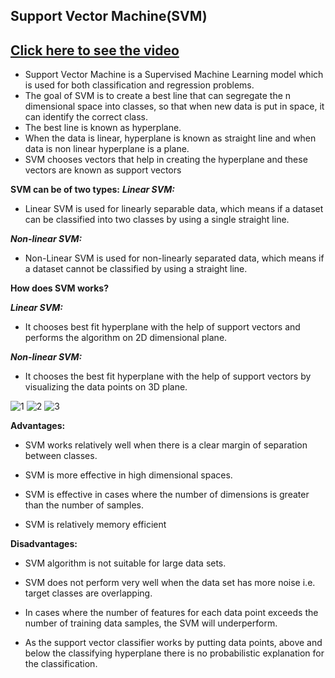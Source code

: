 ## Support Vector Machine(SVM)

## [Click here to see the video](https://drive.google.com/file/d/1dpOEgyVbuaFOqjjPmiVN2qHQf_-XmJNh/view?usp=sharing)

- Support Vector Machine is a Supervised Machine Learning model which is used for both classification and regression problems.
- The goal of SVM is to create a best line that can segregate the n dimensional space into classes, so that when new data is put in space, it can identify the correct class.
- The best line is known as hyperplane.
- When the data is linear, hyperplane is known as straight line and when data is non linear hyperplane is a plane.
- SVM chooses vectors that help in creating the hyperplane and these vectors are known as support vectors



**SVM can be of two types:**
***Linear SVM:***

- Linear SVM is used for linearly separable data, which means if a dataset can be classified into two classes by using a single straight line.

***Non-linear SVM:***

- Non-Linear SVM is used for non-linearly separated data, which means if a dataset cannot be classified by using a straight line.

**How does SVM works?**

***Linear  SVM:***
- It chooses best fit hyperplane with the help of support vectors and performs the algorithm on 2D dimensional plane.

***Non-linear SVM:***
- It chooses the best fit hyperplane with the help of support vectors by visualizing the data points on 3D plane.


![1](https://user-images.githubusercontent.com/79050917/136983636-2f8e7455-4396-4ad0-80e6-3caad9abc430.PNG)
![2](https://user-images.githubusercontent.com/79050917/136983645-2c525e02-406b-422c-b22e-d949c39e3d98.PNG)
![3](https://user-images.githubusercontent.com/79050917/136983658-9faffa0d-41bf-4ed8-8ce3-c33811e8a657.PNG)

**Advantages:**

- SVM works relatively well when there is a clear margin of separation between classes.

- SVM is more effective in high dimensional spaces.

- SVM is effective in cases where the number of dimensions is greater than the number of samples.

- SVM is relatively memory efficient

**Disadvantages:**

- SVM algorithm is not suitable for large data sets.

- SVM does not perform very well when the data set has more noise i.e. target classes are overlapping.

- In cases where the number of features for each data point exceeds the number of training data samples, the SVM will underperform.

- As the support vector classifier works by putting data points, above and below the classifying hyperplane there is no probabilistic explanation for the classification.

